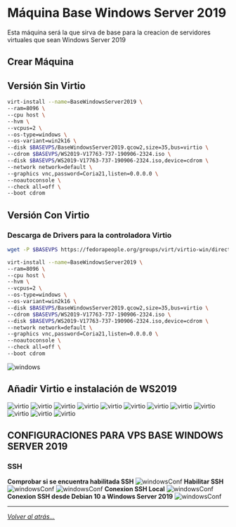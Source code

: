 # Máquina Base Windows Server 2019
Esta máquina será la que sirva de base para la creacion de servidores virtuales que sean Windows Server 2019
## Crear Máquina

## Versión Sin Virtio

```bash
virt-install --name=BaseWindowsServer2019 \
--ram=8096 \
--cpu host \
--hvm \
--vcpus=2 \
--os-type=windows \
--os-variant=win2k16 \
--disk $BASEVPS/BaseWindowsServer2019.qcow2,size=35,bus=virtio \
--cdrom $BASEVPS/WS2019-V17763-737-190906-2324.iso \
--disk $BASEVPS/WS2019-V17763-737-190906-2324.iso,device=cdrom \
--network network=default \
--graphics vnc,password=Coria21,listen=0.0.0.0 \
--noautoconsole \
--check all=off \
--boot cdrom
```

## Versión Con Virtio

### Descarga de Drivers para la controladora Virtio

```bash
wget -P $BASEVPS https://fedorapeople.org/groups/virt/virtio-win/direct-downloads/stable-virtio/virtio-win.iso
```

```bash
virt-install --name=BaseWindowsServer2019 \
--ram=8096 \
--cpu host \
--hvm \
--vcpus=2 \
--os-type=windows \
--os-variant=win2k16 \
--disk $BASEVPS/BaseWindowsServer2019.qcow2,size=35,bus=virtio \
--cdrom $BASEVPS/WS2019-V17763-737-190906-2324.iso \
--disk $BASEVPS/WS2019-V17763-737-190906-2324.iso,device=cdrom \
--network network=default \
--graphics vnc,password=Coria21,listen=0.0.0.0 \
--noautoconsole \
--check all=off \
--boot cdrom
```

![windows](../imagenes/instalacionwindows.jpg)

## Añadir Virtio e instalación de WS2019

![virtio](../imagenes/virtio1.jpg)
![virtio](../imagenes/win1.png)
![virtio](../imagenes/win2.png)
![virtio](../imagenes/virtio2.jpg)
![virtio](../imagenes/virtio3.png)
![virtio](../imagenes/virtio4.png)
![virtio](../imagenes/virtio5.jpg)
![virtio](../imagenes/virtio6.jpg)
![virtio](../imagenes/virtio7.png)
![virtio](../imagenes/virtio8.png)
![virtio](../imagenes/windows.jpg)
![virtio](../imagenes/windowListo.jpg)

## CONFIGURACIONES PARA VPS BASE WINDOWS SERVER 2019
### SSH
**Comprobar si se encuentra habilitada SSH**
![windowsConf](../imagenes/sshWindows2.jpg)
**Habilitar SSH**
![windowsConf](../imagenes/SSHWindows.jpg)
![windowsConf](../imagenes/sshWindows3.jpg)
**Conexion SSH Local**
![windowsConf](../imagenes/sshWindows.jpg)
**Conexion SSH desde Debian 10 a Windows Server 2019**
![windowsConf](../imagenes/windowsSSH8.jpg)

________________________________________
*[Volver al atrás...](./mvBase.md)*